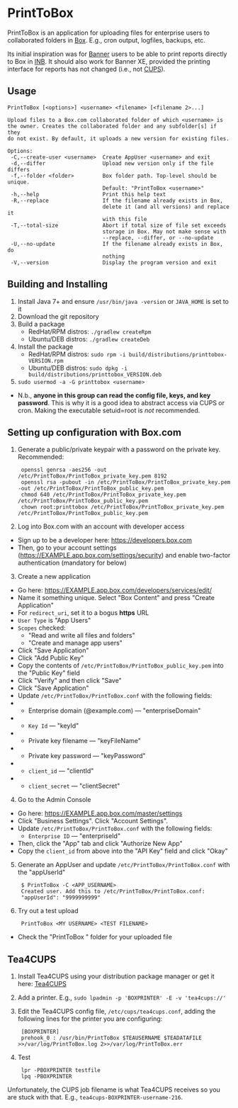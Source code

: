 # PrintToBox
PrintToBox is an application for uploading files for enterprise users to collaborated folders in 
[Box](https://www.box.com). E.g., cron output, logfiles, backups, etc.

Its initial inspiration was for [Banner](http://www.ellucian.com/student-information-system/) users to be able to 
print reports directly to Box in [INB](http://banner.wikia.com/wiki/Internet_Native_Banner). It should also work for 
Banner XE, provided the printing interface for reports has not changed (i.e., not [CUPS](https://cups.org/)).

## Usage
```
PrintToBox [<options>] <username> <filename> [<filename 2>...]

Upload files to a Box.com collaborated folder of which <username> is
the owner. Creates the collaborated folder and any subfolder[s] if they
do not exist. By default, it uploads a new version for existing files.

Options:
 -C,--create-user <username>  Create AppUser <username> and exit
 -d,--differ                  Upload new version only if the file differs
 -f,--folder <folder>         Box folder path. Top-level should be unique.
                              Default: "PrintToBox <username>"
 -h,--help                    Print this help text
 -R,--replace                 If the filename already exists in Box,
                              delete it (and all versions) and replace it
                              with this file
 -T,--total-size              Abort if total size of file set exceeds
                              storage in Box. May not make sense with
                              --replace, --differ, or --no-update
 -U,--no-update               If the filename already exists in Box, do
                              nothing
 -V,--version                 Display the program version and exit
```

## Building and Installing
1. Install Java 7+ and ensure `/usr/bin/java -version` or `JAVA_HOME` is set to it
2. Download the git repository
3. Build a package
   * RedHat/RPM distros: `./gradlew createRpm`
   * Ubuntu/DEB distros: `./gradlew createDeb`
4. Install the package
   * RedHat/RPM distros: `sudo rpm -i build/distributions/printtobox-VERSION.rpm`
   * Ubuntu/DEB distros: `sudo dpkg -i build/distributions/printtobox_VERSION.deb`
5. `sudo usermod -a -G printtobox <username>`
 * N.b., **anyone in this group can read the config file, keys, and key password**. This is why it is a good idea to
 abstract access via CUPS or cron. Making the executable setuid=root is *not* recommended.
 
## Setting up configuration with Box.com
1. Generate a public/private keypair with a password on the private key. Recommended:

        openssl genrsa -aes256 -out /etc/PrintToBox/PrintToBox_private_key.pem 8192
        openssl rsa -pubout -in /etc/PrintToBox/PrintToBox_private_key.pem -out /etc/PrintToBox/PrintToBox_public_key.pem
        chmod 640 /etc/PrintToBox/PrintToBox_private_key.pem /etc/PrintToBox/PrintToBox_public_key.pem
        chown root:printtobox /etc/PrintToBox/PrintToBox_private_key.pem /etc/PrintToBox/PrintToBox_public_key.pem

2. Log into Box.com with an account with developer access
 * Sign up to be a developer here: https://developers.box.com
 * Then, go to your account settings (https://EXAMPLE.app.box.com/settings/security) and enable two-factor authentication (mandatory for below)
3. Create a new application
 * Go here: https://EXAMPLE.app.box.com/developers/services/edit/
 * Name it something unique. Select "Box Content" and press "Create Application"
 * For `redirect_uri`, set it to a bogus **https** URL
 * `User Type` is "App Users"
 * `Scopes` checked:
   * "Read and write all files and folders"
   * "Create and manage app users"
 * Click "Save Application"
 * Click "Add Public Key"
 * Copy the contents of `/etc/PrintToBox/PrintToBox_public_key.pem` into the "Public Key" field
 * Click "Verify" and then click "Save"
 * Click "Save Application"
 * Update `/etc/PrintToBox/PrintToBox.conf` with the following fields:
 * * Enterprise domain (@example.com) &mdash; "enterpriseDomain"
 * * `Key Id` &mdash; "keyId"
 * * Private key filename &mdash; "keyFileName"
 * * Private key password &mdash; "keyPassword"
 * * `client_id` &mdash; "clientId"
 * * `client_secret` &mdash; "clientSecret" 
4. Go to the Admin Console
 * Go here: https://EXAMPLE.app.box.com/master/settings
 * Click "Business Settings". Click "Account Settings".
 * Update `/etc/PrintToBox/PrintToBox.conf` with the following fields:
   * `Enterprise ID` &mdash; "enterpriseId" 
 * Then, click the "App" tab and click "Authorize New App"
 * Copy the `client_id` from above into the "API Key" field and click "Okay"
5. Generate an AppUser and update `/etc/PrintToBox/PrintToBox.conf` with the "appUserId"

        $ PrintToBox -C <APP_USERNAME>
        Created user. Add this to /etc/PrintToBox/PrintToBox.conf:
        "appUserId": "9999999999" 

6. Try out a test upload

        PrintToBox <MY USERNAME> <TEST FILENAME>

 * Check the "PrintToBox <MY USERNAME>" folder for your uploaded file

## Tea4CUPS
1. Install Tea4CUPS using your distribution package manager or get it here: [Tea4CUPS](http://www.pykota.com/software/tea4cups)
2. Add a printer. E.g., `sudo lpadmin -p 'BOXPRINTER' -E -v 'tea4cups://'`
3. Edit the Tea4CUPS config file, `/etc/cups/tea4cups.conf`, adding the following lines for the printer you are configuring:
        
        [BOXPRINTER]
        prehook_0 : /usr/bin/PrintToBox $TEAUSERNAME $TEADATAFILE >>/var/log/PrintToBox.log 2>>/var/log/PrintToBox.err
        
4. Test
        
        lpr -PBOXPRINTER testfile
        lpq -PBOXPRINTER

Unfortunately, the CUPS job filename is what Tea4CUPS receives so you are stuck with that. E.g., `tea4cups-BOXPRINTER-username-216`.
